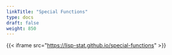 ```yaml
---
linkTitle: "Special Functions"
type: docs
draft: false
weight: 850
---
```


{{< iframe src="https://lisp-stat.github.io/special-functions" >}}
